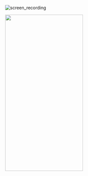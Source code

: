 
![screen_recording](https://user-images.githubusercontent.com/50638609/150583125-e4eb7e24-60c3-4761-a199-ff5480d96f14.gif)

<img src="![screen_recording](https://user-images.githubusercontent.com/50638609/150583125-e4eb7e24-60c3-4761-a199-ff5480d96f14.gif)" width="250" height="500"/>
